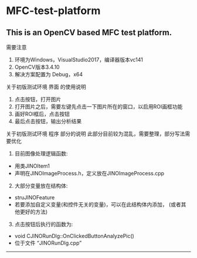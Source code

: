 # MFC-test-platform
This is an OpenCV based MFC test platform.
---------------------------------------------------------------
需要注意
1. 环境为Windows，VisualStudio2017，编译器版本vc141
2. OpenCV版本3.4.10
3. 解决方案配置为 Debug，x64

关于初版测试环境 界面 的使用说明
1. 点击按钮<OPEN>，打开图片
2. 打开图片之后，需要左键先点击一下图片所在的窗口，以启用ROI画框功能
3. 画好ROI框后，点击按钮<Reset ROI>
4. 最后点击按钮<Analyze>，输出分析结果

关于初版测试环境 程序 部分的说明
此部分目前较为混乱，需要整理，部分写法需要优化
1. 目前图像处理逻辑函数: 
 * 用类JINOItem1
 * 声明在JINOImageProcess.h，定义放在JINOImageProcess.cpp

2. 大部分变量放在结构体: 
 * struJINOFeature
 * 若要添加自定义变量(和控件无关的变量)，可以在此结构体内添加，
        (或者其他更好的方法)

3. 点击按钮后执行的函数为:
 * void CJINORunDlg::OnClickedButtonAnalyzePic()
 * 位于文件 “JINORunDlg.cpp”

-------------------------------------------------------------

